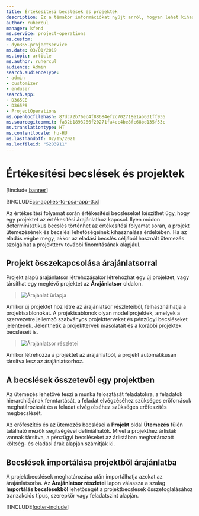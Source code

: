 ```yaml
---
title: Értékesítési becslések és projektek
description: Ez a témakör információkat nyújt arról, hogyan lehet kihasználni az ütemezést és a becsléseket az értékesítési folyamatban.
author: ruhercul
manager: kfend
ms.service: project-operations
ms.custom:
- dyn365-projectservice
ms.date: 03/01/2019
ms.topic: article
ms.author: ruhercul
audience: Admin
search.audienceType:
- admin
- customizer
- enduser
search.app:
- D365CE
- D365PS
- ProjectOperations
ms.openlocfilehash: 87dc72b76ec4f88684ef2c702718e1ab631ff936
ms.sourcegitcommit: fa32b1893286f20271fa4ec4be8fc68bd135f53c
ms.translationtype: HT
ms.contentlocale: hu-HU
ms.lasthandoff: 02/15/2021
ms.locfileid: "5283911"
---
```

# <a name="sales-estimates-and-projects"></a>Értékesítési becslések és projektek

[!include [banner](../includes/psa-now-project-operations.md)]

[!INCLUDE[cc-applies-to-psa-app-3.x](../includes/cc-applies-to-psa-app-3x.md)]

Az értékesítési folyamat során értékesítési becsléseket készíthet úgy, hogy egy projektet az értékesítési árajánlathoz kapcsol. Ilyen módon determinisztikus becslés történhet az értékesítési folyamat során, a projekt ütemezésének és becslési lehetőségeinek kihasználása érdekében. Ha az eladás végbe megy, akkor az eladási becslés céljából használt ütemezés szolgálhat a projektterv további finomításának alapjául.

## <a name="linking-a-project-to-a-quote-line"></a>Projekt összekapcsolása árajánlatsorral

Projekt alapú árajánlatsor létrehozásakor létrehozhat egy új projektet, vagy társíthat egy meglévő projektet az **Árajánlatsor** oldalon. 

> ![Árajánlat űrlapja](media/project-8.png)
 
Amikor új projektet hoz létre az árajánlatsor részleteiből, felhasználhatja a projektsablonokat. A projektsablonok olyan modellprojektek, amelyek a szervezetre jellemző szabványos projektterveket és pénzügyi becsléseket jelentenek. Jelenthetik a projekttervek másolatait és a korábbi projektek becsléseit is.

> ![Árajánlatsor részletei](media/project-9.png)
  
Amikor létrehozza a projektet az árajánlatból, a projekt automatikusan társítva lesz az árajánlatsorhoz.

## <a name="components-of-estimates-in-a-project"></a>A becslések összetevői egy projektben

Az ütemezés lehetővé teszi a munka felosztását feladatokra, a feladatok hierarchiájának fenntartását, a feladat elvégzéséhez szükséges erőforrások meghatározását és a feladat elvégzéséhez szükséges erőfeszítés megbecslését.

Az erőfeszítés és az ütemezés becslései a **Projekt** oldal **Ütemezés** fülén található mezők segítségével definiálhatók. Mivel a projekthez árlisták vannak társítva, a pénzügyi becsléseket az árlistában meghatározott költség- és eladási árak alapján számítják ki.

## <a name="importing-estimates-from-a-project-into-a-quote"></a>Becslések importálása projektből árajánlatba

A projektbecslések meghatározása után importálhatja azokat az árajánlatsorba. Az **Árajánlatsor részletei** lapon válassza a szalag **Importálás becslésekből** lehetőségét a projektbecslések összefoglalásához tranzakciós típus, szerepkör vagy feladatszint alapján.


[!INCLUDE[footer-include](../includes/footer-banner.md)]